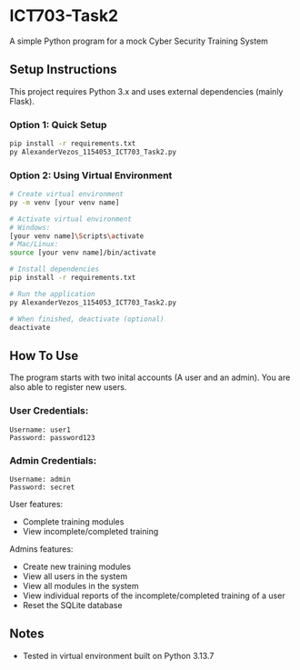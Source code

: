 # ICT703-Task2
A simple Python program for a mock Cyber Security Training System

## Setup Instructions
This project requires Python 3.x and uses external dependencies (mainly Flask).

### Option 1: Quick Setup
```bash
pip install -r requirements.txt
py AlexanderVezos_1154053_ICT703_Task2.py
```

### Option 2: Using Virtual Environment
```bash
# Create virtual environment
py -m venv [your venv name]

# Activate virtual environment
# Windows:
[your venv name]\Scripts\activate
# Mac/Linux:
source [your venv name]/bin/activate

# Install dependencies
pip install -r requirements.txt

# Run the application
py AlexanderVezos_1154053_ICT703_Task2.py

# When finished, deactivate (optional)
deactivate
```

## How To Use
The program starts with two inital accounts (A user and an admin). You are also able to register new users.
### User Credentials:
```
Username: user1
Password: password123
```
### Admin Credentials:
```
Username: admin
Password: secret
```
User features:
- Complete training modules
- View incomplete/completed training

Admins features:
- Create new training modules
- View all users in the system
- View all modules in the system
- View individual reports of the incomplete/completed training of a user
- Reset the SQLite database

## Notes
- Tested in virtual environment built on Python 3.13.7
